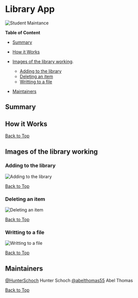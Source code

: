 # Library App
![Student Maintance](images/library.jpg)

<b>Table of Content</b>
- [Summary](#summary)

- [How it Works](#how-it-works)
- [Images of the library working](#images-of-the-library-working).
  - [Adding to the library](#adding-to-the-library)
  - [Deleting an item](#deleting-an-item)
  - [Writting to a file](#writting-to-a-file)
- [Maintainers](#maintainers)

## Summary
 
## How it Works



[Back to Top](#how-it-works)

## Images of the library working

### Adding to the library

![Adding to the library](images/colder.gif)

[Back to Top](#how-it-works)

### Deleting an item

![Deleting an item](images/warmer.gif)

[Back to Top](#how-it-works)

### Writting to a file

![Writting to a file](images/complete.gif)

[Back to Top](#how-it-works)

## Maintainers
[@HunterSchoch](https://github.com/HunterSchoch) Hunter Schoch
[@abelthomas55](https://github.com/abelthomas55) Abel Thomas


[Back to Top](#how-it-works)
